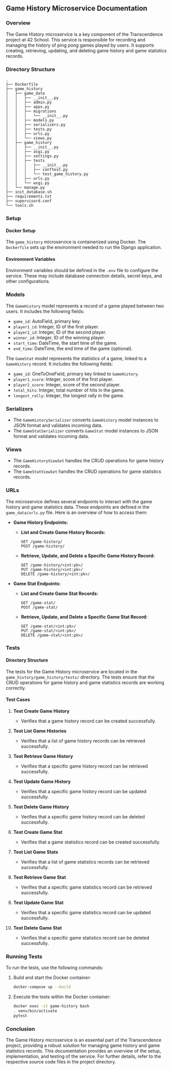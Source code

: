## Game History Microservice Documentation

### Overview

The Game History microservice is a key component of the Transcendence project at 42 School. This service is responsible for recording and managing the history of ping pong games played by users. It supports creating, retrieving, updating, and deleting game history and game statistics records.

### Directory Structure

```
.
├── Dockerfile
├── game_history
│   ├── game_data
│   │   ├── __init__.py
│   │   ├── admin.py
│   │   ├── apps.py
│   │   ├── migrations
│   │   │   └── __init__.py
│   │   ├── models.py
│   │   ├── serializers.py
│   │   ├── tests.py
│   │   ├── urls.py
│   │   └── views.py
│   ├── game_history
│   │   ├── __init__.py
│   │   ├── asgi.py
│   │   ├── settings.py
│   │   ├── tests
│   │   │   ├── __init__.py
│   │   │   ├── conftest.py
│   │   │   └── test_game_history.py
│   │   ├── urls.py
│   │   └── wsgi.py
│   └── manage.py
├── init_database.sh
├── requirements.txt
├── supervisord.conf
└── tools.sh
```

### Setup

#### Docker Setup

The `game_history` microservice is containerized using Docker. The `Dockerfile` sets up the environment needed to run the Django application.

#### Environment Variables

Environment variables should be defined in the `.env` file to configure the service. These may include database connection details, secret keys, and other configurations.

### Models

The `GameHistory` model represents a record of a game played between two users. It includes the following fields:

- `game_id`: AutoField, primary key.
- `player1_id`: Integer, ID of the first player.
- `player2_id`: Integer, ID of the second player.
- `winner_id`: Integer, ID of the winning player.
- `start_time`: DateTime, the start time of the game.
- `end_time`: DateTime, the end time of the game (optional).

The `GameStat` model represents the statistics of a game, linked to a `GameHistory` record. It includes the following fields:

- `game_id`: OneToOneField, primary key linked to `GameHistory`.
- `player1_score`: Integer, score of the first player.
- `player2_score`: Integer, score of the second player.
- `total_hits`: Integer, total number of hits in the game.
- `longest_rally`: Integer, the longest rally in the game.

### Serializers

- The `GameHistorySerializer` converts `GameHistory` model instances to JSON format and validates incoming data.
- The `GameStatSerializer` converts `GameStat` model instances to JSON format and validates incoming data.

### Views

- The `GameHistoryViewSet` handles the CRUD operations for game history records.
- The `GameStatViewSet` handles the CRUD operations for game statistics records.

### URLs

The microservice defines several endpoints to interact with the game history and game statistics data. These endpoints are defined in the `game_data/urls.py` file. Here is an overview of how to access them:

- **Game History Endpoints:**
  - **List and Create Game History Records:**
    ```
    GET /game-history/
    POST /game-history/
    ```
  - **Retrieve, Update, and Delete a Specific Game History Record:**
    ```
    GET /game-history/<int:pk>/
    PUT /game-history/<int:pk>/
    DELETE /game-history/<int:pk>/
    ```

- **Game Stat Endpoints:**
  - **List and Create Game Stat Records:**
    ```
    GET /game-stat/
    POST /game-stat/
    ```
  - **Retrieve, Update, and Delete a Specific Game Stat Record:**
    ```
    GET /game-stat/<int:pk>/
    PUT /game-stat/<int:pk>/
    DELETE /game-stat/<int:pk>/
    ```

### Tests

#### Directory Structure

The tests for the Game History microservice are located in the `game_history/game_history/tests/` directory. The tests ensure that the CRUD operations for game history and game statistics records are working correctly.

#### Test Cases

1. **Test Create Game History**
   - Verifies that a game history record can be created successfully.

2. **Test List Game Histories**
   - Verifies that a list of game history records can be retrieved successfully.

3. **Test Retrieve Game History**
   - Verifies that a specific game history record can be retrieved successfully.

4. **Test Update Game History**
   - Verifies that a specific game history record can be updated successfully.

5. **Test Delete Game History**
   - Verifies that a specific game history record can be deleted successfully.

6. **Test Create Game Stat**
   - Verifies that a game statistics record can be created successfully.

7. **Test List Game Stats**
   - Verifies that a list of game statistics records can be retrieved successfully.

8. **Test Retrieve Game Stat**
   - Verifies that a specific game statistics record can be retrieved successfully.

9. **Test Update Game Stat**
   - Verifies that a specific game statistics record can be updated successfully.

10. **Test Delete Game Stat**
    - Verifies that a specific game statistics record can be deleted successfully.

### Running Tests

To run the tests, use the following commands:

1. Build and start the Docker container:
   ```sh
   docker-compose up --build
   ```

2. Execute the tests within the Docker container:
   ```sh
   docker exec -it game-history bash
   . venv/bin/activate
   pytest
   ```

### Conclusion

The Game History microservice is an essential part of the Transcendence project, providing a robust solution for managing game history and game statistics records. This documentation provides an overview of the setup, implementation, and testing of the service. For further details, refer to the respective source code files in the project directory.
